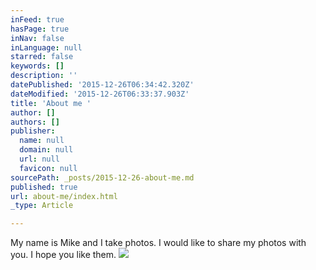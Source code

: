 ```yaml
---
inFeed: true
hasPage: true
inNav: false
inLanguage: null
starred: false
keywords: []
description: ''
datePublished: '2015-12-26T06:34:42.320Z'
dateModified: '2015-12-26T06:33:37.903Z'
title: 'About me '
author: []
authors: []
publisher:
  name: null
  domain: null
  url: null
  favicon: null
sourcePath: _posts/2015-12-26-about-me.md
published: true
url: about-me/index.html
_type: Article

---
```

My name is Mike and I take photos.  I would like to share my photos with you.  I hope you like them.
![](https://the-grid-user-content.s3-us-west-2.amazonaws.com/4f57c9d0-508c-4f4f-acc9-38485d007832.jpg)